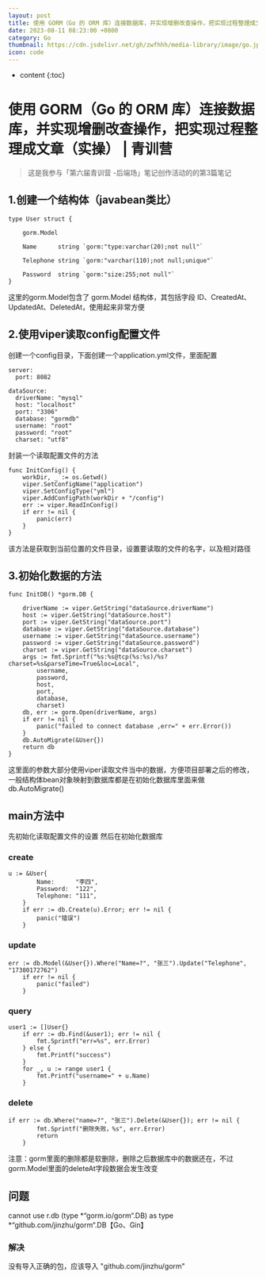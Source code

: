 ```yaml
---
layout: post
title: 使用 GORM（Go 的 ORM 库）连接数据库，并实现增删改查操作，把实现过程整理成文章（实操） | 青训营
date: 2023-08-11 08:23:00 +0800
category: Go
thumbnail: https://cdn.jsdelivr.net/gh/zwfhhh/media-library/image/go.jpg
icon: code
---
```



* content
{:toc}
# 使用 GORM（Go 的 ORM 库）连接数据库，并实现增删改查操作，把实现过程整理成文章（实操） | 青训营
> 这是我参与「第六届青训营 -后端场」笔记创作活动的的第3篇笔记
## 1.创建一个结构体（javabean类比）
```
type User struct {

	gorm.Model

	Name      string `gorm:"type:varchar(20);not null"`

	Telephone string `gorm:"varchar(110);not null;unique"`

	Password  string `gorm:"size:255;not null"`
}
```
这里的gorm.Model包含了 gorm.Model 结构体，其包括字段 ID、CreatedAt、UpdatedAt、DeletedAt，使用起来非常方便
## 2.使用viper读取config配置文件
创建一个config目录，下面创建一个application.yml文件，里面配置
```
server:
  port: 8082

dataSource:
  driverName: "mysql"
  host: "localhost"
  port: "3306"
  database: "gormdb"
  username: "root"
  password: "root"
  charset: "utf8"
```
封装一个读取配置文件的方法
```
func InitConfig() {
	workDir, _ := os.Getwd()
	viper.SetConfigName("application")
	viper.SetConfigType("yml")
	viper.AddConfigPath(workDir + "/config")
	err := viper.ReadInConfig()
	if err != nil {
		panic(err)
	}
}
```
该方法是获取到当前位置的文件目录，设置要读取的文件的名字，以及相对路径
## 3.初始化数据的方法
```
func InitDB() *gorm.DB {

	driverName := viper.GetString("dataSource.driverName")
	host := viper.GetString("dataSource.host")
	port := viper.GetString("dataSource.port")
	database := viper.GetString("dataSource.database")
	username := viper.GetString("dataSource.username")
	password := viper.GetString("dataSource.password")
	charset := viper.GetString("dataSource.charset")
	args := fmt.Sprintf("%s:%s@tcp(%s:%s)/%s?charset=%s&parseTime=True&loc=Local",
		username,
		password,
		host,
		port,
		database,
		charset)
	db, err := gorm.Open(driverName, args)
	if err != nil {
		panic("failed to connect database ,err=" + err.Error())
	}
	db.AutoMigrate(&User{})
	return db
}
```
这里面的参数大部分使用viper读取文件当中的数据，方便项目部署之后的修改，一般结构体bean对象映射到数据库都是在初始化数据库里面来做 db.AutoMigrate()
## main方法中
先初始化读取配置文件的设置
然后在初始化数据库
### create
```
u := &User{
		Name:      "李四",
		Password:  "122",
		Telephone: "111",
	}
	if err := db.Create(u).Error; err != nil {
		panic("错误")
	}
```
### update
```
err := db.Model(&User{}).Where("Name=?", "张三").Update("Telephone", "17380172762")
	if err != nil {
		panic("failed")
	}
```
### query
```
user1 := []User{}
	if err := db.Find(&user1); err != nil {
		fmt.Sprintf("err=%s", err.Error)
	} else {
		fmt.Printf("success")
	}
	for _, u := range user1 {
		fmt.Printf("username=" + u.Name)
	}
```
### delete
```
if err := db.Where("name=?", "张三").Delete(&User{}); err != nil {
		fmt.Sprintf("删除失败，%s", err.Error)
		return
	}
```
注意：gorm里面的删除都是软删除，删除之后数据库中的数据还在，不过gorm.Model里面的deleteAt字段数据会发生改变
## 问题
cannot use r.db (type *“gorm.io/gorm“.DB) as type *“github.com/jinzhu/gorm“.DB【Go、Gin】

### 解决
没有导入正确的包，应该导入
"github.com/jinzhu/gorm"
